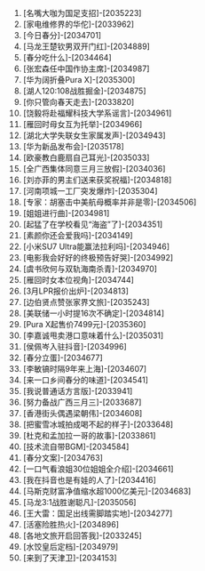 
1. [名嘴大咖为国足支招]-[2035223]
1. [家电维修界的华佗]-[2033962]
1. [今日春分]-[2034701]
1. [马龙王楚钦男双开门红]-[2034889]
1. [春分吃什么]-[2034464]
1. [张宏森任中国作协主席]-[2034987]
1. [华为阔折叠Pura X]-[2035300]
1. [湖人120:108战胜掘金]-[2034875]
1. [你只管向春天走去]-[2033820]
1. [饶毅将赴福耀科技大学系谣言]-[2034961]
1. [雁回时母女互为托举]-[2034966]
1. [湖北大学失联女生家属发声]-[2034943]
1. [华为新品发布会]-[2035178]
1. [欧豪教白鹿扇自己耳光]-[2035033]
1. [全广西集体同意三月三放假]-[2034036]
1. [刘亦菲的男主们送来获奖祝福]-[2034818]
1. [河南项城一工厂突发爆炸]-[2035304]
1. [专家：胡塞击中美航母概率并非是零]-[2034506]
1. [姐姐进行曲]-[2034981]
1. [起猛了在学校看见“海盗”了]-[2034351]
1. [素颜你还会爱我吗]-[2034149]
1. [小米SU7 Ultra能赢法拉利吗]-[2034946]
1. [电影我会好好的终极预告好哭]-[2034992]
1. [虞书欣何与双轨海南杀青]-[2034970]
1. [雁回时女本位视角]-[2034744]
1. [3月LPR报价出炉]-[2034813]
1. [边伯贤点赞张家界文旅]-[2035243]
1. [美联储一小时提16次不确定]-[2034814]
1. [Pura X起售价7499元]-[2035360]
1. [李嘉诚甩卖港口意味着什么]-[2035031]
1. [侯佩岑入驻抖音]-[2034996]
1. [春分立蛋]-[2034677]
1. [李敏镐时隔9年来上海]-[2034607]
1. [来一口乡间春分的味道]-[2034541]
1. [我说普通话方言版]-[2033941]
1. [努力备战广西三月三]-[2033687]
1. [香港街头偶遇梁朝伟]-[2034608]
1. [把蜜雪冰城拍成喝不起的样子]-[2033648]
1. [杜克和孟加拉一哥的故事]-[2033861]
1. [技术流自带BGM]-[2034584]
1. [春分文案]-[2034763]
1. [一口气看浪姐30位姐姐全介绍]-[2034661]
1. [我在抖音也是有娃的人了]-[2034416]
1. [马斯克财富净值缩水超1000亿美元]-[2034683]
1. [马龙3:1战胜谢聪凡]-[2035056]
1. [王大雷：国足出线需脚踏实地]-[2034277]
1. [活塞险胜热火]-[2034896]
1. [各地文旅开启回答我]-[2033245]
1. [水饺皇后定档]-[2034979]
1. [来到了天津卫]-[2034153]